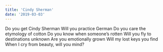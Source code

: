 ```yaml
---
title: 'Cindy Sherman'
date: '2019-03-03'
---
```


Do you get Cindy Sherman
Will you practice German
Do you care the etymology of cotton
Do you know when someone’s rotten
Will you fly to destinations unknown
Are you emotionally grown
Will my lost keys you find
When I cry from beauty, will you mind?